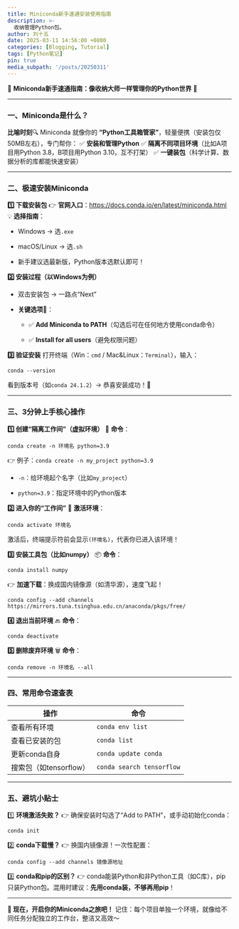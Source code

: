 ```yaml
---
title: Miniconda新手速通安装使用指南
description: >-
  收纳管理Python包。
author: 刘十五
date: 2025-03-11 14:56:00 +0800
categories: [Blogging, Tutorial]
tags: [Python笔记]
pin: true
media_subpath: '/posts/20250311'
---
```


🌟 **Miniconda新手速通指南：像收纳大师一样管理你的Python世界** 🌟

---

### **一、Miniconda是什么？**

**比喻时刻**🔍
Miniconda 就像你的 **“Python工具箱管家”**，轻量便携（安装包仅50MB左右），专门帮你：
✅ **安装和管理Python**
✅ **隔离不同项目环境**（比如A项目用Python 3.8，B项目用Python 3.10，互不打架）
✅ **一键装包**（科学计算、数据分析的库都能快速安装）

---

### **二、极速安装Miniconda**

**1️⃣ 下载安装包**
👉 **官网入口**：[https://docs.conda.io/en/latest/miniconda.html
](https://docs.conda.io/en/latest/miniconda.html)💡 **选择指南**：

- Windows → 选`.exe`

- macOS/Linux → 选`.sh`

- 新手建议选最新版，Python版本选默认即可！

**2️⃣ 安装过程（以Windows为例）**

- 双击安装包 → 一路点“Next”

- **关键选项**🔑：

  - ✅ **Add Miniconda to PATH**（勾选后可在任何地方使用conda命令）

  - ✅ **Install for all users**（避免权限问题）

**3️⃣ 验证安装**
打开终端（Win：`cmd` / Mac&Linux：`Terminal`），输入：

```Shell
conda --version
```


看到版本号（如`conda 24.1.2`）→ 恭喜安装成功！🎉

---

### **三、3分钟上手核心操作**

**1️⃣ 创建“隔离工作间”（虚拟环境）**
🔧 **命令**：

```Shell
conda create -n 环境名 python=3.9
```


👉 例子：`conda create -n my_project python=3.9`

- `-n`：给环境起个名字（比如`my_project`）

- `python=3.9`：指定环境中的Python版本

**2️⃣ 进入你的“工作间”**
🚪 **激活环境**：

```Shell
conda activate 环境名
```


激活后，终端提示符前会显示`(环境名)`，代表你已进入该环境！

**3️⃣ 安装工具包（比如numpy）**
📦 **命令**：

```Shell
conda install numpy
```


👉 **加速下载**：换成国内镜像源（如清华源），速度飞起！

```Shell
conda config --add channels https://mirrors.tuna.tsinghua.edu.cn/anaconda/pkgs/free/
```


**4️⃣ 退出当前环境**
🔙 **命令**：

```Shell
conda deactivate
```


**5️⃣ 删除废弃环境**
🗑️ **命令**：

```Shell
conda remove -n 环境名 --all
```


---

### **四、常用命令速查表**

| 操作                   | 命令                      |
| ---------------------- | ------------------------- |
| 查看所有环境           | `conda env list`          |
| 查看已安装的包         | `conda list`              |
| 更新conda自身          | `conda update conda`      |
| 搜索包（如tensorflow） | `conda search tensorflow` |

---

### **五、避坑小贴士**

1️⃣ **环境激活失败？**
👉 确保安装时勾选了“Add to PATH”，或手动初始化conda：

```Shell
conda init
```


2️⃣ **conda下载慢？**
👉 换国内镜像源！一次性配置：

```Shell
conda config --add channels 镜像源地址
```


3️⃣ **conda和pip的区别？**
👉 conda能装Python和非Python工具（如C库），pip只装Python包。混用时建议：**先用conda装，不够再用pip**！

---

**🚀 现在，开启你的Miniconda之旅吧！**
记住：每个项目单独一个环境，就像给不同任务分配独立的工作台，整洁又高效～

